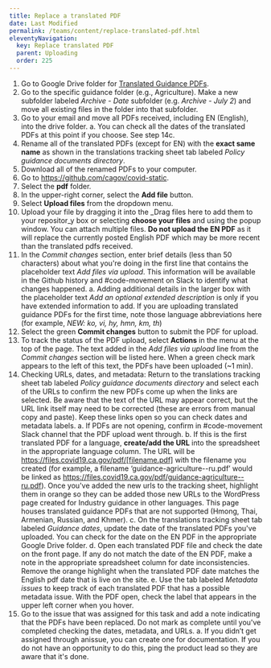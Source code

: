```yaml
---
title: Replace a translated PDF
date: Last Modified 
permalink: /teams/content/replace-translated-pdf.html
eleventyNavigation:
  key: Replace translated PDF
  parent: Uploading
  order: 225
---
```


1. Go to Google Drive folder for [Translated Guidance PDFs](https://drive.google.com/drive/folders/1Y-sbd6VN44T013eWpQc5aeIArHMpAGbZ).
2. Go to the specific guidance folder (e.g., Agriculture). Make a new subfolder labeled _Archive - Date_ subfolder (e.g. _Archive - July 2_) and move all existing files in the folder into that subfolder.
3. Go to your email and move all PDFs received, including EN (English), into the drive folder.
  a. You can check all the dates of the translated PDFs at this point if you choose. See step 14c.
4. Rename all of the translated PDFs (except for EN) with the **exact same name** as shown in the translations tracking sheet tab labeled _Policy guidance documents directory_.
5. Download all of the renamed PDFs to your computer. 
6. Go to https://github.com/cagov/covid-static.
7. Select the **pdf** folder.
8. In the upper-right corner, select the **Add file** button.
9. Select **Upload files** from the dropdown menu.
10. Upload your file by dragging it into the _Drag files here to add them to your repositor_y box or selecting **choose your files** and using the popup window. You can attach multiple files. **Do not upload the EN PDF** as it will replace the currently posted English PDF which may be more recent than the translated pdfs received.
11. In the _Commit changes_ section, enter brief details (less than 50 characters) about what you're doing in the first line that contains the placeholder text _Add files via upload_. This information will be available in the Github history and #code-movement on Slack to identify what changes happened. 
  a. Adding additional details in the larger box with the placeholder text _Add an optional extended description_ is only if you have extended information to add. If you are uploading translated guidance PDFs for the first time, note those language abbreviations here (for example, _NEW: ko, vi, hy, hmn, km, th_)
12. Select the green **Commit changes** button to submit the PDF for upload.
13. To track the status of the PDF upload, select **Actions** in the menu at the top of the page. The text added in the _Add files via upload_ line from the _Commit changes_ section will be listed here. When a green check mark appears to the left of this text, the PDFs have been uploaded (~1 min). 
14. Checking URLs, dates, and metadata: Return to the translations tracking sheet tab labeled _Policy guidance documents directory_ and select each of the URLs to confirm the new PDFs come up when the links are selected. Be aware that the text of the URL may appear correct, but the URL link itself may need to be corrected (these are errors from manual copy and paste). Keep these links open so you can check dates and metadata labels. 
  a. If PDFs are not opening, confirm in #code-movement Slack channel that the PDF upload went through.
  b. If this is the first translated PDF for a language, **create/add the URL** into the spreadsheet in the appropriate language column. The URL will be https://files.covid19.ca.gov/pdf/[filename.pdf] with the filename you created (for example, a filename ‘guidance-agriculture--ru.pdf’ would be linked as https://files.covid19.ca.gov/pdf/guidance-agriculture--ru.pdf). Once you've added the new urls to the tracking sheet, highlight them in orange so they can be added those new URLs to the WordPress page created for Industry guidance in other languages. This page houses translated guidance PDFs that are not supported (Hmong, Thai, Armenian, Russian, and Khmer).
  c. On the translations tracking sheet tab labeled _Guidance dates_, update the date of the translated PDFs you've uploaded. You can check for the date on the EN PDF in the appropriate Google Drive folder.
  d. Open each translated PDF file and check the date on the front page. If any do not match the date of the EN PDF, make a note in the appropriate spreadsheet column for date inconsistencies. Remove the orange highlight when the translated PDF date matches the English pdf date that is live on the site. 
  e. Use the tab labeled _Metadata issues_ to keep track of each translated PDF that has a possible metadata issue. With the PDF open, check the label that appears in the upper left corner when you hover.
15. Go to the issue that was assigned for this task and add a note indicating that the PDFs have been replaced. Do not mark as complete until you've completed checking the dates, metadata, and URLs. 
  a. If you didn’t get assigned through anissue, you can create one for documentation. If you do not have an opportunity to do this, ping the product lead so they are aware that it's done.
